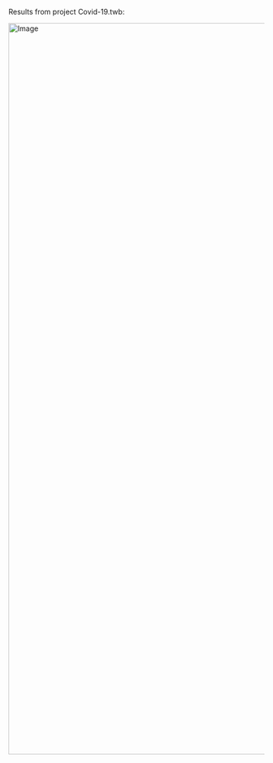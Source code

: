 Results from project Covid-19.twb:

<img width="1440" alt="Image" src="https://github.com/user-attachments/assets/40361573-3511-49ea-a398-95b5f5d5dfd2" />
